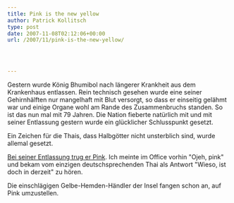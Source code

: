 ```yaml
---
title: Pink is the new yellow
author: Patrick Kollitsch
type: post
date: 2007-11-08T02:12:06+00:00
url: /2007/11/pink-is-the-new-yellow/




---
```

Gestern wurde König Bhumibol nach längerer Krankheit aus dem Krankenhaus entlassen. Rein technisch gesehen wurde eine seiner Gehirnhälften nur mangelhaft mit Blut versorgt, so dass er einseitig gelähmt war und einige Organe wohl am Rande des Zusammenbruchs standen. So ist das nun mal mit 79 Jahren. Die Nation fieberte natürlich mit und mit seiner Entlassung gestern wurde ein glücklicher Schlusspunkt gesetzt. 

Ein Zeichen für die Thais, dass Halbgötter nicht unsterblich sind, wurde allemal gesetzt.

[Bei seiner Entlassung trug er Pink][1]. Ich meinte im Office vorhin "Ojeh, pink" und bekam vom einzigen deutschsprechenden Thai als Antwort "Wieso, ist doch in derzeit" zu hören.

Die einschlägigen Gelbe-Hemden-Händler der Insel fangen schon an, auf Pink umzustellen.

 [1]: http://nationmultimedia.com/2007/11/09/headlines/headlines_30055434.php